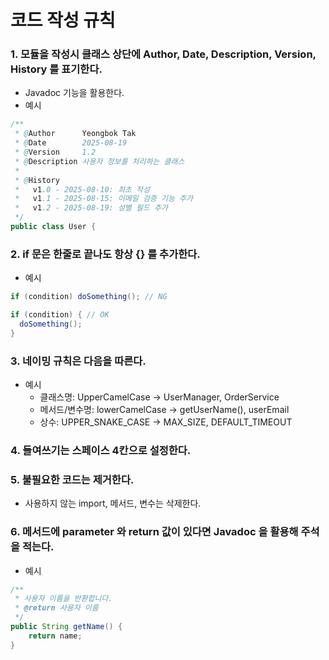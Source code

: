 # 코드 작성 규칙
### 1. 모듈을 작성시 클래스 상단에 Author, Date, Description, Version, History 를 표기한다.
- Javadoc 기능을 활용한다.
- 예시
~~~java
/**
 * @Author      Yeongbok Tak
 * @Date        2025-08-19
 * @Version     1.2
 * @Description 사용자 정보를 처리하는 클래스
 * 
 * @History
 *   v1.0 - 2025-08-10: 최초 작성
 *   v1.1 - 2025-08-15: 이메일 검증 기능 추가
 *   v1.2 - 2025-08-19: 성별 필드 추가
 */
public class User {
~~~
### 2. if 문은 한줄로 끝나도 항상 {} 를 추가한다.  
- 예시
~~~ java
if (condition) doSomething(); // NG

if (condition) { // OK
  doSomething();
}
~~~
### 3. 네이밍 규칙은 다음을 따른다.
- 예시
  -  클래스명: UpperCamelCase → UserManager, OrderService
  -  메서드/변수명: lowerCamelCase → getUserName(), userEmail
  - 상수: UPPER_SNAKE_CASE → MAX_SIZE, DEFAULT_TIMEOUT
### 4. 들여쓰기는 스페이스 4칸으로 설정한다.
### 5. 불필요한 코드는 제거한다.
- 사용하지 않는 import, 메서드, 변수는 삭제한다.
### 6. 메서드에 parameter 와 return 값이 있다면 Javadoc 을 활용해 주석을 적는다.
- 예시
~~~java
/**
 * 사용자 이름을 반환합니다.
 * @return 사용자 이름
 */
public String getName() {
    return name;
}
~~~
